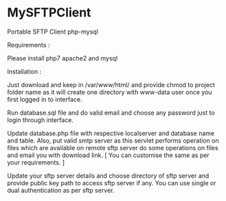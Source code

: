 # MySFTPClient
Portable SFTP Client php-mysql

Requirements :

Please install php7 apache2 and mysql

Installation :

Just download and keep in /var/www/html/ and provide chmod to project folder name as it will create one directory with www-data user once you first logged in to interface.

Run database.sql file and do valid email and choose any password just to login through interface.

Update database.php file with respective localserver and database name and table.
Also, put valid smtp server as this servlet performs operation on files which are available on remote sftp server do some operations on files and email you with download link. [ You can customise the same as per your requirements. ]

Update your sftp server details and choose directory of sftp server and provide public key path to access sftp server if any. You can use single or dual authentication as per sftp server.
